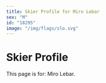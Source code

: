 ```yaml
---
title: Skier Profile for Miro Lebar
sex: "M"
id: "18295"
image: "/img/flags/slo.svg" 
---
```


# Skier Profile

This page is for: Miro Lebar.
    